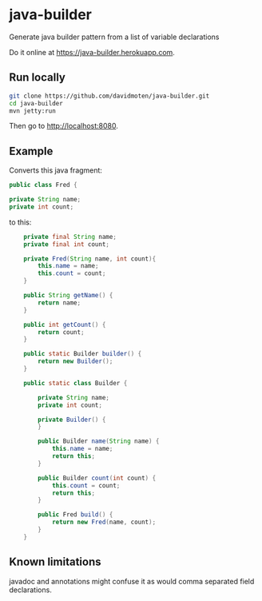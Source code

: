 java-builder
============

Generate java builder pattern from a list of variable declarations

Do it online at https://java-builder.herokuapp.com.

Run locally
--------------
```bash
git clone https://github.com/davidmoten/java-builder.git
cd java-builder
mvn jetty:run
```

Then go to [http://localhost:8080](http://localhost:8080).

Example
------------
Converts this java fragment:
```java
public class Fred {

private String name;
private int count;
```
to this:
```java
    private final String name;
    private final int count;

    private Fred(String name, int count){
        this.name = name;
        this.count = count;
    }

    public String getName() {
        return name;
    }

    public int getCount() {
        return count;
    }

    public static Builder builder() {
        return new Builder();
    }

    public static class Builder {

        private String name;
        private int count;

        private Builder() {
        }

        public Builder name(String name) {
            this.name = name;
            return this;
        }

        public Builder count(int count) {
            this.count = count;
            return this;
        }

        public Fred build() {
            return new Fred(name, count);
        }
    }
```
Known limitations
----------------------

javadoc and annotations might confuse it as would comma separated field declarations.

